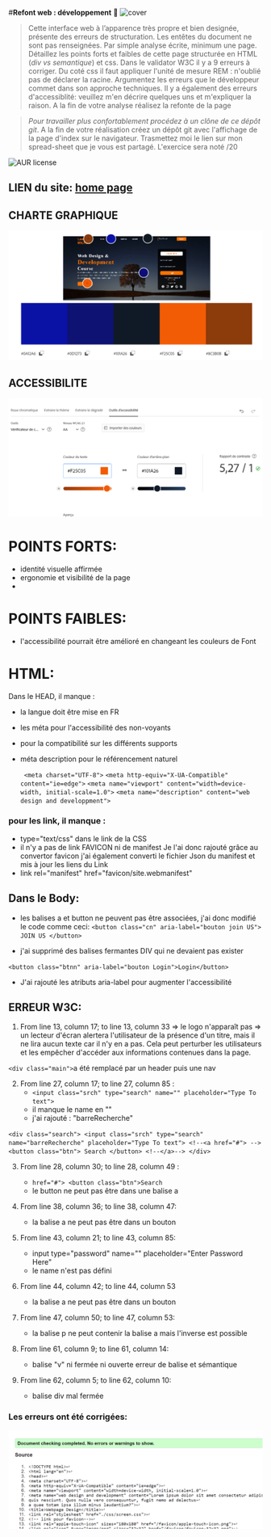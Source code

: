 #**Refont web : développement** 🚀 
![cover](./cover.PNG)
>Cette interface web à l’apparence très propre et bien designée, présente des erreurs de structuration. Les entêtes du document ne sont pas renseignées.
Par simple analyse écrite, minimum une page. Détaillez les points forts et faibles de cette page structurée en  HTML (_div vs semantique_) et css. Dans le validator W3C il y a 9 erreurs à corriger. Du coté css il faut appliquer l'unité de mesure REM :  n'oublié pas de déclarer la racine. Argumentez les erreurs que le développeur commet dans son approche techniques. Il y a également des erreurs d'accessiblité: veuillez m'en décrire quelques uns et m'expliquer la raison. A la fin de votre analyse réalisez la refonte de la page

> *Pour travailler plus confortablement procédez à un clône de ce dépôt git*.
> A la fin de votre réalisation créez un dépôt git avec l'affichage de la page d'index sur le navigateur.
> Trasmettez moi le lien sur mon spread-sheet que je vous est partagé. 
> L'exercice sera  noté /20

![AUR license](https://img.shields.io/aur/license/c)

## LIEN du site: [home page](https://laetitiamichel.github.io/Refont-design-exo/)

## CHARTE GRAPHIQUE
![charteGraphique](./asset/chartreGraphique.png)

## ACCESSIBILITE
![accessibilité](./asset/accessibilite.png)

# POINTS FORTS:
* identité visuelle affirmée
* ergonomie et visibilité de la page
*   
# POINTS FAIBLES:
* l'accessibilité pourrait être amélioré en changeant les couleurs de Font

# **HTML:**
Dans le HEAD, il manque :
* la langue doit être mise en FR 
* les méta pour l'accessibilité des non-voyants
* pour la compatibilité sur les différents supports
* méta description pour le référencement naturel

   ` <meta charset="UTF-8">`
    `<meta http-equiv="X-UA-Compatible" content="ie=edge">`
    `<meta name="viewport" content="width=device-width, initial-scale=1.0">`
    `<meta name="description" content="web design and developpment">`

### pour les link, il manque :
* type="text/css" dans le link de la CSS
* il n'y a pas de link FAVICON ni de manifest
    Je l'ai donc rajouté grâce au convertor favicon
    j'ai également converti le fichier Json du manifest et mis à jour les liens du Link
* link rel="manifest" href="favicon/site.webmanifest"
    

## Dans le Body:

    
* les balises a et button ne peuvent pas être associées, j'ai donc modifié le code comme ceci: 
`<button class="cn" aria-label="bouton join US">
                JOIN US
            </button>`
            
* j'ai supprimé des balises fermantes DIV qui ne devaient pas exister
    
`<button class="btnn" aria-label="bouton Login">Login</button>`
   * J'ai rajouté les atributs aria-label pour augmenter l'accessibilité 


## ERREUR W3C:
1. From line 13, column 17; to line 13, column 33 => le logo n'apparaît pas => un lecteur d'écran alertera l'utilisateur de la présence d'un titre, mais il ne lira aucun texte car il n'y en a pas. Cela peut perturber les utilisateurs et les empêcher d'accéder aux informations contenues dans la page.

`<div class="main">`a été remplacé par un header puis une nav
        
2. From line 27, column 17; to line 27, column 85 :
    * `<input class="srch" type="search" name="" placeholder="Type To text">`
    * il manque le name en "" 
    * j'ai rajouté : "barreRecherche"
        
`<div class="search">
                <input class="srch" type="search" name="barreRecherche" placeholder="Type To text">
                <!--<a href="#"> -->
                <button class="btn">
                    Search
                </button>
                <!--</a>-->
            </div>`

3. From line 28, column 30; to line 28, column 49 :
    * `href="#"> <button class="btn">Search`
    * le button ne peut pas être dans une balise a

4. From line 38, column 36; to line 38, column 47:
      *  la balise a ne peut pas être dans un bouton

5. From line 43, column 21; to line 43, column 85:
    * input type="password" name="" placeholder="Enter Password Here"
    * le name n'est pas défini

6. From line 44, column 42; to line 44, column 53
     * la balise a ne peut pas être dans un bouton

7. From line 47, column 50; to line 47, column 53:
     * la balise p ne peut contenir la balise a mais l'inverse est possible

8. From line 61, column 9; to line 61, column 14:
     * balise "v" ni fermée ni ouverte erreur de balise et sémantique
9. From line 62, column 5; to line 62, column 10:
     * balise div mal fermée

### Les erreurs ont été corrigées:

![w3c](./asset/w3c.png)

